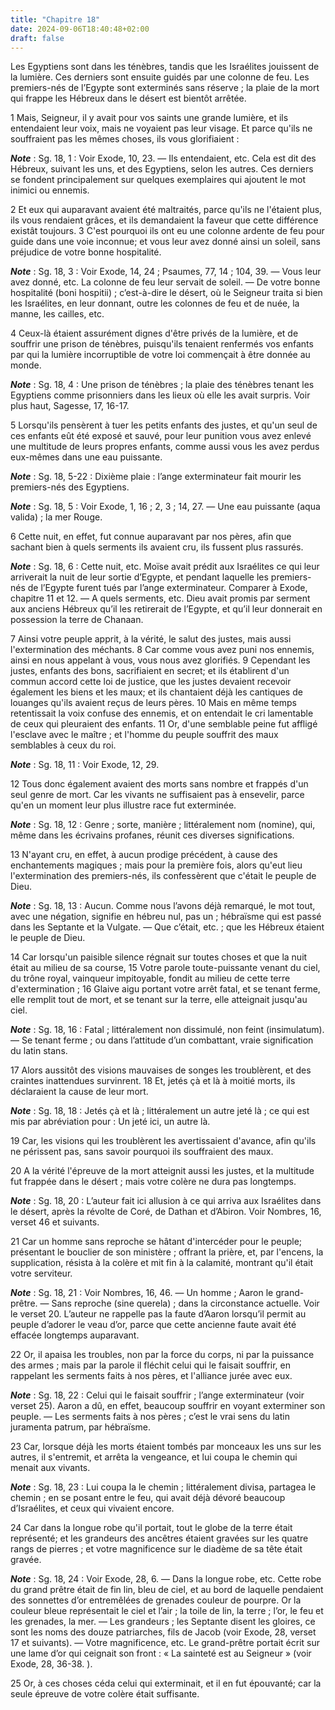 ```yaml
---
title: "Chapitre 18"
date: 2024-09-06T18:40:48+02:00
draft: false
---
```



Les Egyptiens sont dans les ténèbres, tandis que les Israélites jouissent de la lumière.
Ces derniers sont ensuite guidés par une colonne de feu.
Les premiers-nés de l’Egypte sont exterminés sans réserve ; la plaie de la mort qui frappe les Hébreux dans le désert est bientôt arrêtée.


1 Mais, Seigneur, il y avait pour vos saints une grande lumière, et ils entendaient leur voix, mais ne voyaient pas leur visage. Et parce qu'ils ne souffraient pas les mêmes choses, ils vous glorifiaient :

***Note*** :  Sg. 18, 1 : Voir Exode, 10, 23. ― Ils entendaient, etc. Cela est dit des Hébreux, suivant les uns, et des Egyptiens, selon les autres. Ces derniers se fondent principalement sur quelques exemplaires qui ajoutent le mot inimici ou ennemis.

2 Et eux qui auparavant avaient été maltraités, parce qu'ils ne l'étaient plus, ils vous rendaient grâces, et ils demandaient la faveur que cette différence existât toujours. 3 C'est pourquoi ils ont eu une colonne ardente de feu pour guide dans une voie inconnue; et vous leur avez donné ainsi un soleil, sans préjudice de votre bonne hospitalité.

***Note*** :  Sg. 18, 3 : Voir Exode, 14, 24 ; Psaumes, 77, 14 ; 104, 39. ― Vous leur avez donné, etc. La colonne de feu leur servait de soleil. ― De votre bonne hospitalité (boni hospitii) ; c’est-à-dire le désert, où le Seigneur traita si bien les Israélites, en leur donnant, outre les colonnes de feu et de nuée, la manne, les cailles, etc.

4 Ceux-là étaient assurément dignes d'être privés de la lumière, et de souffrir une prison de ténèbres, puisqu'ils tenaient renfermés vos enfants par qui la lumière incorruptible de votre loi commençait à être donnée au monde.

***Note*** :  Sg. 18, 4 : Une prison de ténèbres ; la plaie des ténèbres tenant les Egyptiens comme prisonniers dans les lieux où elle les avait surpris. Voir plus haut, Sagesse, 17, 16-17.


5 Lorsqu'ils pensèrent à tuer les petits enfants des justes, et qu'un seul de ces enfants eût été exposé et sauvé, pour leur punition vous avez enlevé une multitude de leurs propres enfants, comme aussi vous les avez perdus eux-mêmes dans une eau puissante.

***Note*** :  Sg. 18, 5-22 : Dixième plaie : l’ange exterminateur fait mourir les premiers-nés des Egyptiens.

***Note*** :  Sg. 18, 5 : Voir Exode, 1, 16 ; 2, 3 ; 14, 27. ― Une eau puissante (aqua valida) ; la mer Rouge.


6 Cette nuit, en effet, fut connue auparavant par nos pères, afin que sachant bien à quels serments ils avaient cru, ils fussent plus rassurés.

***Note*** :  Sg. 18, 6 : Cette nuit, etc. Moïse avait prédit aux Israélites ce qui leur arriverait la nuit de leur sortie d’Egypte, et pendant laquelle les premiers-nés de l’Egypte furent tués par l’ange exterminateur. Comparer à Exode, chapitre 11 et 12. ― A quels serments, etc. Dieu avait promis par serment aux anciens Hébreux qu’il les retirerait de l’Egypte, et qu’il leur donnerait en possession la terre de Chanaan.

7 Ainsi votre peuple apprit, à la vérité, le salut des justes, mais aussi l'extermination des méchants. 8 Car comme vous avez puni nos ennemis, ainsi en nous appelant à vous, vous nous avez glorifiés. 9 Cependant les justes, enfants des bons, sacrifiaient en secret; et ils établirent d'un commun accord cette loi de justice, que les justes devaient recevoir également les biens et les maux; et ils chantaient déjà les cantiques de louanges qu'ils avaient reçus de leurs pères. 10 Mais en même temps retentissait la voix confuse des ennemis, et on entendait le cri lamentable de ceux qui pleuraient des enfants. 11 Or, d'une semblable peine fut affligé l'esclave avec le maître ; et l'homme du peuple souffrit des maux semblables à ceux du roi.

***Note*** :  Sg. 18, 11 : Voir Exode, 12, 29.

12 Tous donc également avaient des morts sans nombre et frappés d'un seul genre de mort. Car les vivants ne suffisaient pas à ensevelir, parce qu'en un moment leur plus illustre race fut exterminée.

***Note*** :  Sg. 18, 12 : Genre ; sorte, manière ; littéralement nom (nomine), qui, même dans les écrivains profanes, réunit ces diverses significations.

13 N'ayant cru, en effet, à aucun prodige précédent, à cause des enchantements magiques ; mais pour la première fois, alors qu'eut lieu l'extermination des premiers-nés, ils confessèrent que c'était le peuple de Dieu.

***Note*** :  Sg. 18, 13 : Aucun. Comme nous l’avons déjà remarqué, le mot tout, avec une négation, signifie en hébreu nul, pas un ; hébraïsme qui est passé dans les Septante et la Vulgate. ― Que c’était, etc. ; que les Hébreux étaient le peuple de Dieu.


14 Car lorsqu'un paisible silence régnait sur toutes choses et que la nuit était au milieu de sa course, 15 Votre parole toute-puissante venant du ciel, du trône royal, vainqueur impitoyable, fondit au milieu de cette terre d'extermination ; 16 Glaive aigu portant votre arrêt fatal, et se tenant ferme, elle remplit tout de mort, et se tenant sur la terre, elle atteignait jusqu'au ciel.

***Note*** :  Sg. 18, 16 : Fatal ; littéralement non dissimulé, non feint (insimulatum). ― Se tenant ferme ; ou dans l’attitude d’un combattant, vraie signification du latin stans.

17 Alors aussitôt des visions mauvaises de songes les troublèrent, et des craintes inattendues survinrent. 18 Et, jetés çà et là à moitié morts, ils déclaraient la cause de leur mort.

***Note*** :  Sg. 18, 18 : Jetés çà et là ; littéralement un autre jeté là ; ce qui est mis par abréviation pour : Un jeté ici, un autre là.

19 Car, les visions qui les troublèrent les avertissaient d'avance, afin qu'ils ne périssent pas, sans savoir pourquoi ils souffraient des maux.


20 A la vérité l'épreuve de la mort atteignit aussi les justes, et la multitude fut frappée dans le désert ; mais votre colère ne dura pas longtemps.

***Note*** :  Sg. 18, 20 : L’auteur fait ici allusion à ce qui arriva aux Israélites dans le désert, après la révolte de Coré, de Dathan et d’Abiron. Voir Nombres, 16, verset 46 et suivants.

21 Car un homme sans reproche se hâtant d'intercéder pour le peuple; présentant le bouclier de son ministère ; offrant la prière, et, par l'encens, la supplication, résista à la colère et mit fin à la calamité, montrant qu'il était votre serviteur.

***Note*** :  Sg. 18, 21 : Voir Nombres, 16, 46. ― Un homme ; Aaron le grand-prêtre. ― Sans reproche (sine querela) ; dans la circonstance actuelle. Voir le verset 20. L’auteur ne rappelle pas la faute d’Aaron lorsqu’il permit au peuple d’adorer le veau d’or, parce que cette ancienne faute avait été effacée longtemps auparavant.

22 Or, il apaisa les troubles, non par la force du corps, ni par la puissance des armes ; mais par la parole il fléchit celui qui le faisait souffrir, en rappelant les serments faits à nos pères, et l'alliance jurée avec eux.

***Note*** :  Sg. 18, 22 : Celui qui le faisait souffrir ; l’ange exterminateur (voir verset 25). Aaron a dû, en effet, beaucoup souffrir en voyant exterminer son peuple. ― Les serments faits à nos pères ; c’est le vrai sens du latin juramenta patrum, par hébraïsme.

23 Car, lorsque déjà les morts étaient tombés par monceaux les uns sur les autres, il s'entremit, et arrêta la vengeance, et lui coupa le chemin qui menait aux vivants.

***Note*** :  Sg. 18, 23 : Lui coupa la le chemin ; littéralement divisa, partagea le chemin ; en se posant entre le feu, qui avait déjà dévoré beaucoup d’Israélites, et ceux qui vivaient encore.

24 Car dans la longue robe qu'il portait, tout le globe de la terre était représenté; et les grandeurs des ancêtres étaient gravées sur les quatre rangs de pierres ; et votre magnificence sur le diadème de sa tête était gravée.

***Note*** :  Sg. 18, 24 : Voir Exode, 28, 6. ― Dans la longue robe, etc. Cette robe du grand prêtre était de fin lin, bleu de ciel, et au bord de laquelle pendaient des sonnettes d’or entremêlées de grenades couleur de pourpre. Or la couleur bleue représentait le ciel et l’air ; la toile de lin, la terre ; l’or, le feu et les grenades, la mer. ― Les grandeurs ; les Septante disent les gloires, ce sont les noms des douze patriarches, fils de Jacob (voir Exode, 28, verset 17 et suivants). ― Votre magnificence, etc. Le grand-prêtre portait écrit sur une lame d’or qui ceignait son front : « La sainteté est au Seigneur » (voir Exode, 28, 36-38. ).

25 Or, à ces choses céda celui qui exterminait, et il en fut épouvanté; car la seule épreuve de votre colère était suffisante.

